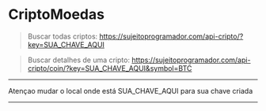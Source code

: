 # CriptoMoedas

> Buscar todas criptos:
https://sujeitoprogramador.com/api-cripto/?key=SUA_CHAVE_AQUI

> Buscar detalhes de uma cripto:
https://sujeitoprogramador.com/api-cripto/coin/?key=SUA_CHAVE_AQUI&symbol=BTC


*********** *********** ***********
Atençao mudar o local onde está SUA_CHAVE_AQUI para sua chave criada 
*********** *********** ***********
